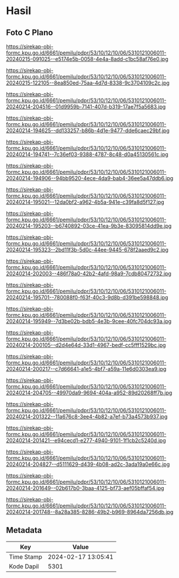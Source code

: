 # Hasil

## Foto C Plano

https://sirekap-obj-formc.kpu.go.id/6661/pemilu/pdpr/53/10/12/10/06/5310121006011-20240215-091025--e5174e5b-0058-4e4a-8add-c1bc58af76e0.jpg

https://sirekap-obj-formc.kpu.go.id/6661/pemilu/pdpr/53/10/12/10/06/5310121006011-20240215-122105--8ea850ed-75aa-4d7d-8338-9c3704109c2c.jpg

https://sirekap-obj-formc.kpu.go.id/6661/pemilu/pdpr/53/10/12/10/06/5310121006011-20240214-204516--01d9959b-7141-407d-b319-17ae7f5a5683.jpg

https://sirekap-obj-formc.kpu.go.id/6661/pemilu/pdpr/53/10/12/10/06/5310121006011-20240214-194625--dd133257-b86b-4d1e-9477-dde6caec29bf.jpg

https://sirekap-obj-formc.kpu.go.id/6661/pemilu/pdpr/53/10/12/10/06/5310121006011-20240214-194741--7c36ef03-9388-4787-8c48-d0a45130561c.jpg

https://sirekap-obj-formc.kpu.go.id/6661/pemilu/pdpr/53/10/12/10/06/5310121006011-20240214-194906--94bb9520-4ece-4da9-bab4-36ee5a47ddb6.jpg

https://sirekap-obj-formc.kpu.go.id/6661/pemilu/pdpr/53/10/12/10/06/5310121006011-20240214-195021--12da0bf2-a962-4b5a-941e-c39fa8d5f127.jpg

https://sirekap-obj-formc.kpu.go.id/6661/pemilu/pdpr/53/10/12/10/06/5310121006011-20240214-195203--b6740892-03ce-41ea-9b3e-83095814dd9e.jpg

https://sirekap-obj-formc.kpu.go.id/6661/pemilu/pdpr/53/10/12/10/06/5310121006011-20240214-195323--2bd11f3b-5d0c-44ee-9445-678f2aaed9c2.jpg

https://sirekap-obj-formc.kpu.go.id/6661/pemilu/pdpr/53/10/12/10/06/5310121006011-20240214-202003--486f78a0-42b2-4afd-98a9-7cdb80472732.jpg

https://sirekap-obj-formc.kpu.go.id/6661/pemilu/pdpr/53/10/12/10/06/5310121006011-20240214-195701--780088f0-f63f-40c3-9d8b-d391be598848.jpg

https://sirekap-obj-formc.kpu.go.id/6661/pemilu/pdpr/53/10/12/10/06/5310121006011-20240214-195949--7d3be02b-bdb5-4e3b-9cee-40fc704dc93a.jpg

https://sirekap-obj-formc.kpu.go.id/6661/pemilu/pdpr/53/10/12/10/06/5310121006011-20240214-200105--d2d4e64d-33d1-4967-bedf-cc5fff1529bc.jpg

https://sirekap-obj-formc.kpu.go.id/6661/pemilu/pdpr/53/10/12/10/06/5310121006011-20240214-200217--c7d66641-a1e5-4bf7-a59a-11e6d0303ea9.jpg

https://sirekap-obj-formc.kpu.go.id/6661/pemilu/pdpr/53/10/12/10/06/5310121006011-20240214-204705--49970da9-9694-404a-a952-89d20268ff7b.jpg

https://sirekap-obj-formc.kpu.go.id/6661/pemilu/pdpr/53/10/12/10/06/5310121006011-20240214-201322--11a676c8-3ee4-4b82-a7ef-b73a4573b937.jpg

https://sirekap-obj-formc.kpu.go.id/6661/pemilu/pdpr/53/10/12/10/06/5310121006011-20240214-201421--e94cecd1-e277-4940-9101-1f1cb2c5240d.jpg

https://sirekap-obj-formc.kpu.go.id/6661/pemilu/pdpr/53/10/12/10/06/5310121006011-20240214-204827--d5111629-d439-4b08-ad2c-3ada19a0e66c.jpg

https://sirekap-obj-formc.kpu.go.id/6661/pemilu/pdpr/53/10/12/10/06/5310121006011-20240214-201649--02b617b0-3baa-4125-bf73-aef05bffaf54.jpg

https://sirekap-obj-formc.kpu.go.id/6661/pemilu/pdpr/53/10/12/10/06/5310121006011-20240214-201748--8a28a385-8286-49b2-b969-8964da7256db.jpg


## Metadata

| Key        | Value               |
| ---------- | ------------------- |
| Time Stamp | 2024-02-17 13:05:41 |
| Kode Dapil | 5301                |




